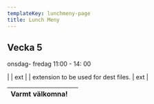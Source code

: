 ```yaml
---
templateKey: lunchmeny-page
title: Lunch Meny
---
```

## Vecka 5

onsdag- fredag 11:00 - 14: 00


| 
                                            | ext    |
| extension to be used for dest files.                                              | ext    |

| Varmt välkomna!                                                                   |        |
| --------------------------------------------------------------------------------- | ------ |
